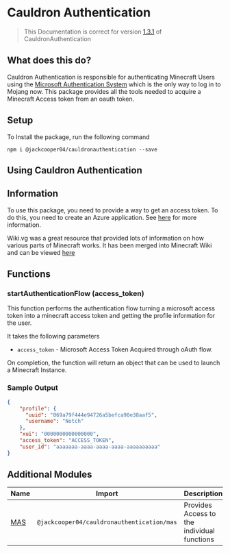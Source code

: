 # Cauldron Authentication

> This Documentation is correct for version [1.3.1](https://github.com/jackcooper04/CauldronAuthentication/releases/tag/1.3.1) of CauldronAuthentication


## What does this do?

Cauldron Authentication is responsible
for authenticating Minecraft Users
using the [Microsoft Authentication System](https://minecraft.wiki/w/Microsoft_authentication)
which is the only way to log in to Mojang now.
This package provides all the tools needed to acquire a Minecraft Access token from an oauth token.

## Setup

To Install the package, run the following command

```
npm i @jackcooper04/cauldronauthentication --save
```

## Using Cauldron Authentication

## Information

To use this package, you need to provide a way to get an access token.
To do this, you need to create an Azure application.
See [here](https://blog.jackcooper.me/posts/inside-authenticator) for more information.

Wiki.vg was a great resource that provided lots of information on how various parts of Minecraft works.
It has been merged into Minecraft Wiki
and can be viewed [here](https://minecraft.wiki/w/Microsoft_authentication#Navigation)


## Functions

### startAuthenticationFlow (access_token)

This function performs the authentication flow turning a microsoft access token into a minecraft access token and getting the profile information for the user.

It takes the following parameters

+ `access_token` - Microsoft Access Token Acquired through oAuth flow.

On completion,
the function will return an object that can be used to launch a Minecraft Instance.

### Sample Output

```json
{
    "profile": {
      "uuid": "069a79f444e94726a5befca90e38aaf5",
      "username": "Notch"
    },
    "xui": "0000000000000000",
    "access_token": "ACCESS_TOKEN",
    "user_id": "aaaaaaa-aaaa-aaaa-aaaa-aaaaaaaaaa"
}
```

## Additional Modules

| Name                       | Import                                     | Description                                 |
|----------------------------|--------------------------------------------|---------------------------------------------|
| [MAS](/authentication/mas) | `@jackcooper04/cauldronauthentication/mas` | Provides Access to the individual functions |

